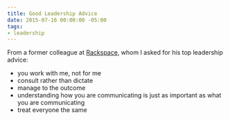 ```yaml
---
title: Good Leadership Advice
date: 2015-07-16 00:00:00 -05:00
tags:
- leadership
---
```


From a former colleague at [Rackspace][1], whom I asked for his top leadership advice:

* you work with me, not for me
* consult rather than dictate
* manage to the outcome
* understanding how you are communicating is just as important as what you are communicating
* treat everyone the same

[1]: http://www.rackspace.com
